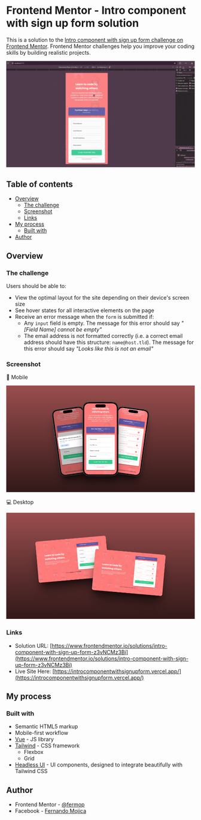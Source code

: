 # Frontend Mentor - Intro component with sign up form solution

This is a solution to the [Intro component with sign up form challenge on Frontend Mentor](https://www.frontendmentor.io/challenges/intro-component-with-signup-form-5cf91bd49edda32581d28fd1). Frontend Mentor challenges help you improve your coding skills by building realistic projects. 

![Sample GIF](https://github.com/fermop/frontend_mentor-assets/blob/main/newbie/intro_component_with_sign-up_form/sample.gif?raw=true)

## Table of contents

- [Overview](#overview)
  - [The challenge](#the-challenge)
  - [Screenshot](#screenshot)
  - [Links](#links)
- [My process](#my-process)
  - [Built with](#built-with)
- [Author](#author)

## Overview

### The challenge

Users should be able to:

- View the optimal layout for the site depending on their device's screen size
- See hover states for all interactive elements on the page
- Receive an error message when the `form` is submitted if:
  - Any `input` field is empty. The message for this error should say *"[Field Name] cannot be empty"*
  - The email address is not formatted correctly (i.e. a correct email address should have this structure: `name@host.tld`). The message for this error should say *"Looks like this is not an email"*

### Screenshot

📱 Mobile

![Mobile](https://github.com/fermop/frontend_mentor-assets/blob/main/newbie/intro_component_with_sign-up_form/mobile.png?raw=true)

💻 Desktop

![Desktop](https://github.com/fermop/frontend_mentor-assets/blob/main/newbie/intro_component_with_sign-up_form/desktop.png?raw=true)

### Links

- Solution URL: [https://www.frontendmentor.io/solutions/intro-component-with-sign-up-form-z3vNCMz3Bi](https://www.frontendmentor.io/solutions/intro-component-with-sign-up-form-z3vNCMz3Bi)
- Live Site Here: [https://introcomponentwithsignupform.vercel.app/](https://introcomponentwithsignupform.vercel.app/)

## My process

### Built with

- Semantic HTML5 markup
- Mobile-first workflow
- [Vue](https://vuejs.org/) - JS library
- [Tailwind](https://tailwindcss.com/) - CSS framework
  - Flexbox
  - Grid
- [Headless UI](https://headlessui.com/) - UI components, designed to integrate beautifully with Tailwind CSS

## Author

- Frontend Mentor - [@fermop](https://www.frontendmentor.io/profile/fermop)
- Facebook - [Fernando Mojica](https://www.facebook.com/fernando.mojica.758737/)
